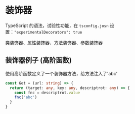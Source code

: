 # 装饰器

TypeScript 的语法，试验性功能，在 `tsconfig.josn` 设置：`"experimentalDecorators": true`

类装饰器、属性装饰器、方法装饰器、参数装饰器

## 装饰器例子 (高阶函数)

使用高阶函数定义了一个装饰器方法，给方法注入了'abc'

```typescript
const Get = (url: string) => {
  return (target: any, key: any, descriptrot: any) => {
    const fnc = descriptrot.value
    fnc('abc')
  }
}
```
